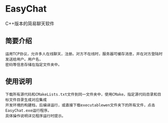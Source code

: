 # EasyChat
C++版本的简易聊天软件
## 简要介绍
    运用TCP协议，允许多人在线聊天，注册。对方不在线时，服务器可缓存消息，并在对方登陆时发送给用户。用户名，
    密码等信息存储在指定文件夹中。
## 使用说明
    下载所有源代码和CMakeLists.txt文件到同一文件夹中，使用CMake，指定源代码目录和目标文件目录生成对应集成
    开发环境的构建档，后编译运行，或直接下载executablewen文件夹下的所有文件，点击EasyChat.exe运行程序。
    具体操作说明详见程序运行时提示。

